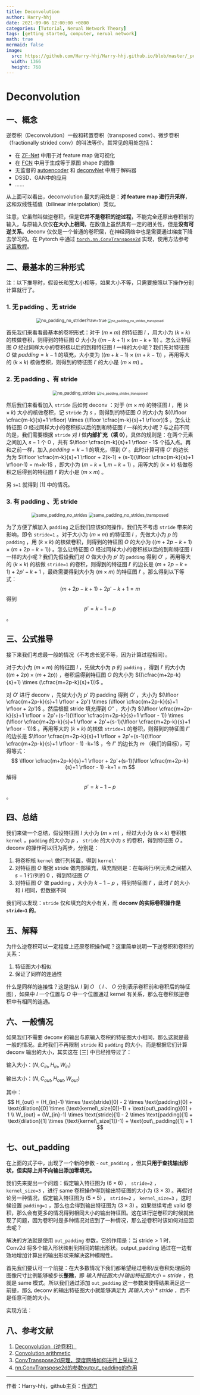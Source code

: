 ```yaml
---
title: Deconvolution
author: Harry-hhj
date: 2021-09-06 12:00:00 +0800
categories: [Tutorial, Nerual Network Theory]
tags: [getting started, computer, nerual network]
math: true
mermaid: false
image:
  src: https://github.com/Harry-hhj/Harry-hhj.github.io/blob/master/_posts/2021-09-06-Deconvolution.assets/sky.jpeg?raw=true
  width: 1366
  height: 768
---
```




# Deconvolution

## 一、概念

逆卷积（Deconvolution）一般和转置卷积（transposed conv）、微步卷积（fractionally strided conv）的叫法等价。其常见的用处包括：

-   在 [ZF-Net](https://arxiv.org/abs/1311.2901) 中用于对 feature map 做可视化
-   在 [FCN](https://arxiv.org/abs/1411.4038) 中用于生成等于原图 shape 的图像
-   无监督的 [autoencoder](https://docs.microsoft.com/en-us/cognitive-toolkit/Image-Auto-Encoder-Using-Deconvolution-And-Unpooling) 和 [deconvNet](https://ftp.cs.nyu.edu/~fergus/papers/matt_cvpr10.pdf) 中用于解码器
-   DSSD、GAN中的应用
-   ......

从上面可以看出，deconvolution 最大的用处是：**对 feature map 进行升采样**，这和双线性插值（bilinear interpolation）类似。

注意，它虽然叫做逆卷积，但是**它并不是卷积的逆过程**，不能完全还原出卷积前的输入，与原输入仅仅**在大小上相同**，在数值上虽然具有一定的相关性，但是**没有可逆关系**。deconv 仅仅是一个普通的卷积层，在神经网络中也是需要通过梯度下降去学习的。在 Pytorch 中通过 [`torch.nn.ConvTranspose2d`](https://pytorch.org/docs/stable/nn.html?highlight=trans#torch.nn.ConvTranspose2d) 实现，使用方法参考[这篇教程](https://harry-hhj.github.io/posts/Pytorch-Building-Neural-Network/)。



## 二、最基本的三种形式

注：以下推导时，假设长和宽大小相等，如果大小不等，只需要按照以下操作分别计算就行了。

### 1. 无 padding 、无 stride

<center class="half">
  <img src="https://github.com/Harry-hhj/Harry-hhj.github.io/blob/master/_posts/2021-09-06-Deconvolution.assets/no_padding_no_strides.gif" alt="no_padding_no_strides?raw=true" style="zoom:80%;" />
  <img src="https://github.com/Harry-hhj/Harry-hhj.github.io/blob/master/_posts/2021-09-06-Deconvolution.assets/no_padding_no_strides_transposed.gif?raw=true" alt="no_padding_no_strides_transposed" style="zoom:60%;" />
</center>


首先我们来看看最基本的卷积形式：对于 $(m \times m)$ 的特征图 $I$ ，用大小为 $(k \times k)$ 的核做卷积，则得到的特征图 $O$ 大小为 $((m-k+1) \times (m-k+1))$ 。怎么让特征图 $O$ 经过同样大小的卷积核以后的到和特征图 $I$ 一样的大小呢？我们先对特征图 $O$ 做 $padding=k-1$ 的填充，大小变为 $((m+k-1) \times (m+k-1))$ ，再用等大的  $(k \times k)$ 核做卷积，则得到的特征图 $I'$ 的大小是 $(m \times m)$ 。



### 2. 无 padding 、有 stride

<center class="half">
  <img src="https://github.com/Harry-hhj/Harry-hhj.github.io/blob/master/_posts/2021-09-06-Deconvolution.assets/no_padding_strides.gif?raw=true" alt="no_padding_strides" style="zoom:80%;" />
  <img src="https://github.com/Harry-hhj/Harry-hhj.github.io/blob/master/_posts/2021-09-06-Deconvolution.assets/no_padding_strides_transposed.gif?raw=true" alt="no_padding_strides_transposed" style="zoom:60%;" />
</center>

然后我们来看看加入 `stride` 后如何 deconv ：对于 $(m \times m)$ 的特征图 $I$ ，用 $(k \times k)$ 大小的核做卷积，记 `stride` 为 $s$ ，则得到的特征图 $O$ 的大小为 $((\lfloor \cfrac{m-k}{s}+1 \rfloor) \times (\lfloor \cfrac{m-k}{s}+1 \rfloor))$ 。怎么让特征图 $O$ 经过同样大小的卷积核以后的到和特征图 $I$ 一样的大小呢？与之前不同的是，我们需要根据 `stride` 对 $I$ 做**内部扩充（填 $0$）**，具体的规则是：在两个元素之间加入 $s-1$ 个 $0$ ，共有 $\lfloor \cfrac{m-k}{s}+1 \rfloor - 1$ 个插入点。再和之前一样，加入  $padding=k-1$ 的填充，得到 $O'$ 。此时计算可得 $O'$ 的边长为为 $\lfloor \cfrac{m-k}{s}+1 \rfloor + 2(k-1) + (s-1)(\lfloor \cfrac{m-k}{s}+1 \rfloor-1) = m+k-1$ ，即大小为 $(m-k+1, m-k+1)$ ，用等大的 $(k \times k)$ 核做卷积之后得到的特征图 $I'$ 的大小是  $(m \times m)$  。

另 `s=1` 就得到 [1] 中的情况。




### 3. 有 padding 、无 stride

<center class="half">
  <img src="https://github.com/Harry-hhj/Harry-hhj.github.io/blob/master/_posts/2021-09-06-Deconvolution.assets/same_padding_no_strides.gif?raw=true" alt="same_padding_no_strides" style="zoom:80%;" />
  <img src="https://github.com/Harry-hhj/Harry-hhj.github.io/blob/master/_posts/2021-09-06-Deconvolution.assets/same_padding_no_strides_transposed.gif?raw=true" alt="same_padding_no_strides_transposed" style="zoom:80%;" />
</center>

为了方便了解加入 `padding` 之后我们应该如何操作，我们先不考虑 `stride` 带来的影响，即令 `stride=1` 。对于大小为 $(m \times m)$ 的特征图 $I$ ，先做大小为 $p$ 的 `padding` ，用 $(k \times k)$ 的核做卷积，则得到的特征图 $O$ 的大小为 $((m+2p-k+1) \times (m+2p-k+1))$ 。怎么让特征图 $O$ 经过同样大小的卷积核以后的到和特征图 $I$ 一样的大小呢？我们先假设我们对 $O$ 做大小为 $p'$ 的 `padding` 得到 $O'$ ，再用等大的 $(k \times k)$ 的核做 `stride=1` 的卷积，则得到的特征图 $I'$ 的边长是 $(m+2p-k+1)+2p'-k+1$ ，最终需要得到大小为 $(m \times m)$ 的特征图 $I'$ 。那么得到以下等式：
$$
(m+2p-k+1)+2p'-k+1 = m
$$
得到 $$p' = k-1-p$$ 。




## 三、公式推导

接下来我们考虑最一般的情况（不考虑长宽不等，因为计算过程相同）。

对于大小为 $(m \times m)$ 的特征图 $I$ ，先做大小为 $p$ 的 `padding` ，得到 $I'$ 的大小为 $((m+2p) \times (m+2p))$ ，卷积后得到特征图 $O$ 的大小为 $((\cfrac{m+2p-k}{s}+1) \times (\cfrac{m+2p-k}{s}+1))$ 。

对 $O'$ 进行 deconv ，先做大小为 $p'$ 的 padding 得到 $O'$ ，大小为 $(\lfloor \cfrac{m+2p-k}{s}+1 \rfloor + 2p') \times (\lfloor \cfrac{m+2p-k}{s}+1 \rfloor + 2p')$ 。然后根据 stride 填充得到 $O''$ ，大小为 $(\lfloor \cfrac{m+2p-k}{s}+1 \rfloor + 2p'+(s-1)(\lfloor \cfrac{m+2p-k}{s}+1 \rfloor - 1)) \times (\lfloor \cfrac{m+2p-k}{s}+1 \rfloor + 2p'+(s-1)(\lfloor \cfrac{m+2p-k}{s}+1 \rfloor - 1))$ 。再用等大的 $(k \times k)$ 的核做 `stride=1` 的卷积，则得到的特征图 $I''$ 的边长是 $\lfloor \cfrac{m+2p-k}{s}+1 \rfloor + 2p'+(s-1)(\lfloor \cfrac{m+2p-k}{s}+1 \rfloor - 1) -k+1$ ，令 $I''$ 的边长为 $m$ （我们的目标），可得等式：
$$
\lfloor \cfrac{m+2p-k}{s}+1 \rfloor + 2p'+(s-1)(\lfloor \cfrac{m+2p-k}{s}+1 \rfloor - 1) -k+1 = m
$$
解得 $$p'=k-1-p$$ 。



## 四、总结

我们来做一个总结，假设特征图 $I$ 大小为 $(m \times m)$ ，经过大小为 $(k \times k)$ 卷积核 `kernel` ，`padding` 的大小为 $p$ ， `stride` 的大小为 $s$  的卷积，得到特征图 $O$ 。 deconv 的操作可以归为两步，分别是：

1.   将卷积核 `kernel` 做行列转置，得到 `kernel'`
2.   对特征图 $O$ 根据 stride 做内部填充，填充规则是：在每两行/列元素之间插入 $s-1$ 行/列的 $0$ ，得到特征图 $O'$
3.   对特征图 $O'$ 做 padding ，大小为 $k-1-p$ ，得到特征图 $I'$ ，此时 $I'$ 的大小和 $I$ 相同，但数据不同

我们可以发现：`stride` 仅和填充的大小有关，而 **deconv 的实际卷积操作是 `stride=1` 的**。



## 五、解释

为什么逆卷积可以一定程度上还原卷积操作呢？这里简单说明一下逆卷积和卷积的关系：

1.   特征图大小相似
2.   保证了同样的连通性

什么是同样的连接性？这是指从 $I$ 到 $O$ （ $I$ 、 $O$ 分别表示卷积前和卷积后的特征图），如果中 $I$ 一个位置与 $O$ 中一个位置通过 kernel 有关系，那么在卷积核逆卷积中有相同的连通。



## 六、一般情况

如果我们不需要 deconv 的输出与原输入卷积的特征图大小相同，那么这就是最一般的情况。此时我们不再限制 `stride` 和 `padding` 的大小，而是根据它们计算 deconv 输出的大小，其实这在 [三] 中已经推导过了：

输入大小：$(N, C_{in}, H_{in}, W_{in})$

输出大小：$(N, C_{out}, H_{out}, W_{out})$

其中：
$$
H_{out} = (H_{in}-1) \times \text{stride}[0] - 2 \times \text{padding}[0] + \text{dilation}[0] \times (\text{kernel\_size[0]}-1) + \text{out\_padding}[0] + 1 \\
W_{out} = (W_{in}-1) \times \text{stride}[1] - 2 \times \text{padding}[1] + \text{dilation}[1] \times (\text{kernel\_size[1]}-1) + \text{out\_padding}[1] + 1
$$


## 七、out_padding

在上面的式子中，出现了一个新的参数 - `out_padding` ，但其**只用于查找输出形状，但实际上并不向输出添加零填充。**

我们先来提出一个问题：假定输入特征图为 $(6 \times 6)$ ， `stride=2` ， `kernel_size=3` ，进行 same 卷积操作得到输出特征图的大小为 $(3 \times 3)$ 。再假讨论另一种情况，假定输入特征图为 $(5 \times 5)$ ， `stride=2` ， `kernel_size=3` ，这时候设置 `padding=1` ，那么也会得到输出特征图为 $(3 \times 3)$ 。如果继续考虑 valid 卷积，那么会有更多的情况得到相同大小的输出特征图。这在进行逆卷积的时候就出现了问题，因为卷积时是多种情况对应到了一种情况，那么逆卷积时该如何对应回去呢？

解决的方法就是使用 `out_padding` 参数，它的作用是：当 $\text{stride} \gt 1$ 时， Conv2d 将多个输入形状映射到相同的输出形状。output_padding 通过在一边有效地增加计算出的输出形状来解决这种模糊性。

首先我们要认可一个前提：在大多数情况下我们都希望经过卷积/反卷积处理后的图像尺寸比例能够被步长**整除**，即 $输入特征图大小/输出特征图大小=stride$ ，也就是 same 模式。所以我们通过添加 `out_padding` 这一参数来使得结果满足这一前提，那么 deconv 的输出特征图大小就能够满足为 $其输入大小*stride$ ，而不是任意可能的大小。

实现方法：





## 八、参考文献

1.   [Deconvolution（逆卷积）](https://blog.csdn.net/tfcy694/article/details/89073443)
2.   [Convolution arithmetic](https://github.com/vdumoulin/conv_arithmetic#convolution-arithmetic)
3.   [ConvTranspose2d原理，深度网络如何进行上采样？](https://blog.csdn.net/qq_27261889/article/details/86304061?utm_medium=distribute.pc_relevant.none-task-blog-2%7Edefault%7ECTRLIST%7Edefault-10.control&depth_1-utm_source=distribute.pc_relevant.none-task-blog-2%7Edefault%7ECTRLIST%7Edefault-10.control)
4.   [nn.ConvTranspose2d的参数output_padding的作用](https://www.cnblogs.com/wanghui-garcia/p/10791778.html)



-----

作者：Harry-hhj，github主页：[传送门](https://github.com/Harry-hhj)

